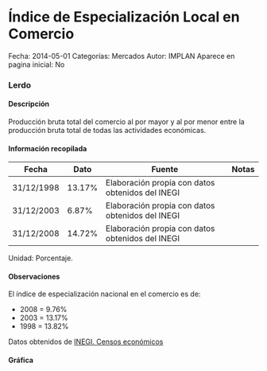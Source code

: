 Índice de Especialización Local en Comercio
=====

Fecha: 2014-05-01
Categorías: Mercados
Autor: IMPLAN
Aparece en pagina inicial: No

### Lerdo

#### Descripción

Producción bruta total del comercio al por mayor y al por menor entre la producción bruta total de todas las actividades económicas.

<!-- break -->

#### Información recopilada

<table class="table table-hover table-bordered matriz">
  <thead>
    <tr><th>Fecha</th><th>Dato</th><th>Fuente</th><th>Notas</th></tr>
  </thead>
  <tbody>
    <tr><td class="centrado">31/12/1998</td><td class="derecha">13.17%</td><td>Elaboración propia con datos obtenidos del INEGI</td><td></td></tr>
    <tr><td class="centrado">31/12/2003</td><td class="derecha">6.87%</td><td>Elaboración propia con datos obtenidos del INEGI</td><td></td></tr>
    <tr><td class="centrado">31/12/2008</td><td class="derecha">14.72%</td><td>Elaboración propia con datos obtenidos del INEGI</td><td></td></tr>
  </tbody>
</table>

Unidad: Porcentaje.

#### Observaciones

El índice de especialización nacional en el comercio es de:

- 2008 = 9.76%
- 2003 = 13.17%
- 1998 = 13.82%

Datos obtenidos de [INEGI. Censos económicos](http://www3.inegi.org.mx/sistemas/saic/)

#### Gráfica

<div id="Morrisrfqilwya" class="grafica"></div>
  <script>
  new Morris.Line({
    element: 'Morrisrfqilwya',
    data: [
      { fecha: '1998-12-31', dato: 13.1700 },
      { fecha: '2003-12-31', dato: 6.8700 },
      { fecha: '2008-12-31', dato: 14.7200 }
    ],
    xkey: 'fecha',
    ykeys: ['dato'],
    labels: ['Dato'],
    lineColors: ['#FF5B02'],
    xLabelFormat: function(d) {
      return d.getDate()+'/'+(d.getMonth()+1)+'/'+d.getFullYear();
    },
    dateFormat: function (ts) {
      var d = new Date(ts);
      return d.getDate() + '/' + (d.getMonth() + 1) + '/' + d.getFullYear();
    }
  });
  </script>
